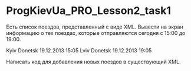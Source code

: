 # ProgKievUa_PRO_Lesson2_task1

Есть список поездов, представленный с виде XML. Вывести на экран информацию о тех поездах, которые
отправляются сегодня с 15:00 до 19:00.
<?xml version="1.0" encoding="UTF-8"?>
<trains>
  <train id="1">
    <from>Kyiv</from>
    <to>Donetsk</to>
    <date>19.12.2013</date>
    <departure>15:05</departure>
  </train>
  <train id="2">
    <from>Lviv</from>
    <to>Donetsk</to>
    <date>19.12.2013</date>
    <departure>19:05</departure>
  </train>
</trains>

Написать код для добавления новых поездов в существующий XML.
